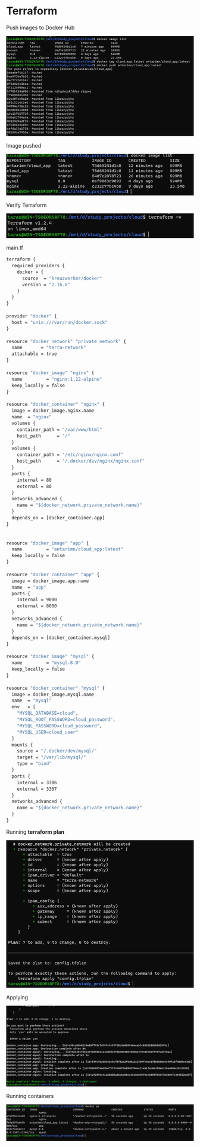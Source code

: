 # Terraform

Push images to Docker Hub

![](screenshots/docker_push.jpg)

Image pushed

![](screenshots/pushed_images.jpg)

Verify Terraform

![](screenshots/terraform.jpg)

main.tf
```dockerfile
terraform {
  required_providers {
    docker = {
      source  = "kreuzwerker/docker"
      version = "2.16.0"
    }
  }
}

provider "docker" {
  host = "unix:///var/run/docker.sock"
}

resource "docker_network" "private_network" {
  name       = "terra-network"
  attachable = true
}

resource "docker_image" "nginx" {
  name         = "nginx:1.22-alpine"
  keep_locally = false
}

resource "docker_container" "nginx" {
  image = docker_image.nginx.name
  name  = "nginx"
  volumes {
    container_path = "/var/www/html"
    host_path      = "/"
  }
  volumes {
    container_path = "/etc/nginx/nginx.conf"
    host_path      = "/.docker/dev/nginx/nginx.conf"
  }
  ports {
    internal = 80
    external = 80
  }
  networks_advanced {
    name = "${docker_network.private_network.name}"
  }
  depends_on = [docker_container.app]
}


resource "docker_image" "app" {
  name         = "antarimn/cloud_app:latest"
  keep_locally = false
}

resource "docker_container" "app" {
  image = docker_image.app.name
  name  = "app"
  ports {
    internal = 9000
    external = 8000
  }
  networks_advanced {
    name = "${docker_network.private_network.name}"
  }
  depends_on = [docker_container.mysql]
}

resource "docker_image" "mysql" {
  name         = "mysql:8.0"
  keep_locally = false
}

resource "docker_container" "mysql" {
  image = docker_image.mysql.name
  name  = "mysql"
  env   = [
    "MYSQL_DATABASE=cloud",
    "MYSQL_ROOT_PASSWORD=cloud_password",
    "MYSQL_PASSWORD=cloud_password",
    "MYSQL_USER=cloud_user"
  ]
  mounts {
    source = "/.docker/dev/mysql/"
    target = "/var/lib/mysql/"
    type = "bind"
  }
  ports {
    internal = 3306
    external = 3307
  }
  networks_advanced {
    name = "${docker_network.private_network.name}"
  }
}
```

Running **terraform plan**

![](screenshots/terraform_plan.jpg)

Applying

![](screenshots/terraform_apply.jpg)

Running containers

![](screenshots/running_containers.jpg)
